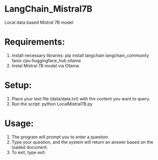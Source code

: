 # LangChain_Mistral7B
 Local data based Mistral 7B model

# Requirements:
 1. Install necessary libraries: pip install langchain langchain_community faiss-cpu huggingface_hub ollama
 2. Instal Mistral 7B model via Ollama
# Setup:
 1. Place your text file (data/data.txt) with the content you want to query.
 2. Run the script: python LocalMistral7B.py
# Usage:
 1. The program will prompt you to enter a question.
 2. Type your question, and the system will return an answer based on the loaded document.
 3. To exit, type exit.
